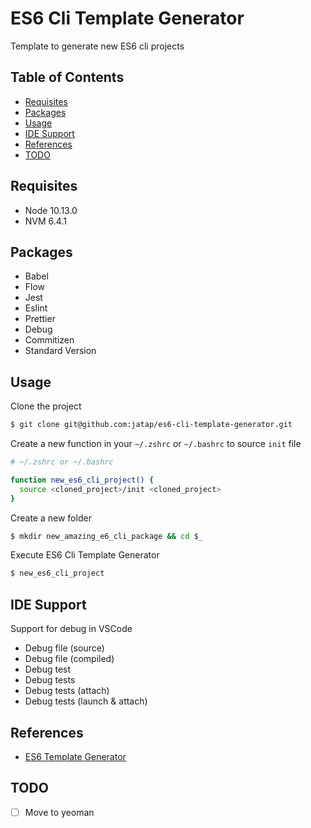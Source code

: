 # ES6 Cli Template Generator

Template to generate new ES6 cli projects

## Table of Contents

- [Requisites](#requisites)
- [Packages](#packages)
- [Usage](#usage)
- [IDE Support](#ide-support)
- [References](#references)
- [TODO](#todo)

## Requisites

- Node 10.13.0
- NVM 6.4.1

## Packages

- Babel
- Flow
- Jest
- Eslint
- Prettier
- Debug
- Commitizen
- Standard Version

## Usage

Clone the project

```bash
$ git clone git@github.com:jatap/es6-cli-template-generator.git
```

Create a new function in your ```~/.zshrc``` or ```~/.bashrc``` to source ```init``` file

```bash
# ~/.zshrc or ~/.bashrc

function new_es6_cli_project() {
  source <cloned_project>/init <cloned_project>
}
```

Create a new folder

```bash
$ mkdir new_amazing_e6_cli_package && cd $_
```

Execute ES6 Cli Template Generator

```bash
$ new_es6_cli_project
```

## IDE Support

Support for debug in VSCode

- Debug file (source)
- Debug file (compiled)
- Debug test
- Debug tests
- Debug tests (attach)
- Debug tests (launch & attach)

## References

- [ES6 Template Generator](https://github.com/jatap/es6-template-generator)

## TODO

- [ ] Move to yeoman
